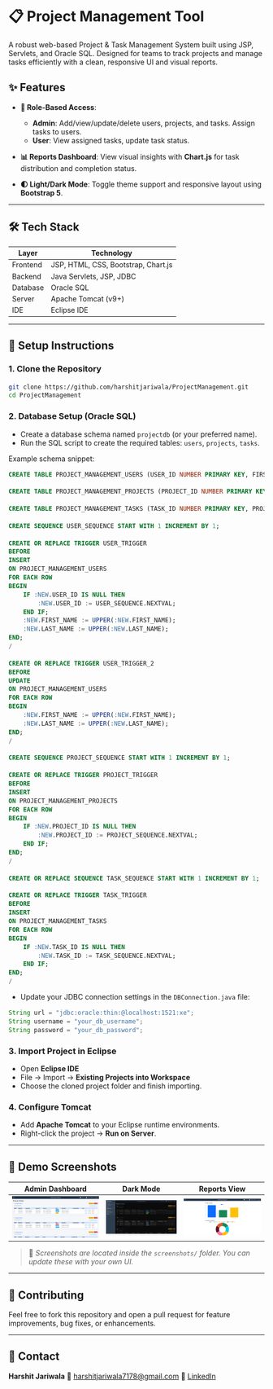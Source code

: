# 📋 Project Management Tool

A robust web-based Project & Task Management System built using JSP, Servlets, and Oracle SQL. Designed for teams to track projects and manage tasks efficiently with a clean, responsive UI and visual reports.

## ✨ Features

* **🔐 Role-Based Access**:

  * **Admin**: Add/view/update/delete users, projects, and tasks. Assign tasks to users.
  * **User**: View assigned tasks, update task status.

* **📊 Reports Dashboard**:
  View visual insights with **Chart.js** for task distribution and completion status.

* **🌓 Light/Dark Mode**:
  Toggle theme support and responsive layout using **Bootstrap 5**.

---

## 🛠️ Tech Stack

| Layer    | Technology                          |
| -------- | ----------------------------------- |
| Frontend | JSP, HTML, CSS, Bootstrap, Chart.js |
| Backend  | Java Servlets, JSP, JDBC            |
| Database | Oracle SQL                          |
| Server   | Apache Tomcat (v9+)                 |
| IDE      | Eclipse IDE                         |

---

## 🚀 Setup Instructions

### 1. Clone the Repository

```bash
git clone https://github.com/harshitjariwala/ProjectManagement.git
cd ProjectManagement
```

### 2. Database Setup (Oracle SQL)

* Create a database schema named `projectdb` (or your preferred name).
* Run the SQL script to create the required tables: `users`, `projects`, `tasks`.

Example schema snippet:

```sql
CREATE TABLE PROJECT_MANAGEMENT_USERS (USER_ID NUMBER PRIMARY KEY, FIRST_NAME VARCHAR(40) NOT NULL, LAST_NAME VARCHAR(40), EMAIL VARCHAR(40) NOT NULL, PASSWORD VARCHAR(40) NOT NULL, ROLE VARCHAR(10) NOT NULL);

CREATE TABLE PROJECT_MANAGEMENT_PROJECTS (PROJECT_ID NUMBER PRIMARY KEY, TITLE VARCHAR(40) NOT NULL, DESCRIPTION VARCHAR(100), ACTIVE VARCHAR(20) NOT NULL);

CREATE TABLE PROJECT_MANAGEMENT_TASKS (TASK_ID NUMBER PRIMARY KEY, PROJECT_ID NUMBER REFERENCES PROJECT_MANAGEMENT_PROJECTS, TASK_DETAIL VARCHAR(40) NOT NULL, ASSIGNED_BY NUMBER REFERENCES PROJECT_MANAGEMENT_USERS, ASSIGNED_TO NUMBER REFERENCES PROJECT_MANAGEMENT_USERS, REMARKS VARCHAR(100), STATUS VARCHAR(20) NOT NULL, ASSIGNED_DATE DATE NOT NULL, COMPLETION_DATE DATE);

CREATE SEQUENCE USER_SEQUENCE START WITH 1 INCREMENT BY 1;

CREATE OR REPLACE TRIGGER USER_TRIGGER
BEFORE
INSERT
ON PROJECT_MANAGEMENT_USERS
FOR EACH ROW
BEGIN 
	IF :NEW.USER_ID IS NULL THEN 
		:NEW.USER_ID := USER_SEQUENCE.NEXTVAL;
	END IF;
	:NEW.FIRST_NAME := UPPER(:NEW.FIRST_NAME);
	:NEW.LAST_NAME := UPPER(:NEW.LAST_NAME);
END;
/

CREATE OR REPLACE TRIGGER USER_TRIGGER_2
BEFORE
UPDATE
ON PROJECT_MANAGEMENT_USERS
FOR EACH ROW
BEGIN 
	:NEW.FIRST_NAME := UPPER(:NEW.FIRST_NAME);
	:NEW.LAST_NAME := UPPER(:NEW.LAST_NAME);
END;
/

CREATE SEQUENCE PROJECT_SEQUENCE START WITH 1 INCREMENT BY 1;

CREATE OR REPLACE TRIGGER PROJECT_TRIGGER
BEFORE 
INSERT
ON PROJECT_MANAGEMENT_PROJECTS
FOR EACH ROW
BEGIN
	IF :NEW.PROJECT_ID IS NULL THEN 
		:NEW.PROJECT_ID := PROJECT_SEQUENCE.NEXTVAL;
	END IF;
END;
/

CREATE OR REPLACE SEQUENCE TASK_SEQUENCE START WITH 1 INCREMENT BY 1;

CREATE OR REPLACE TRIGGER TASK_TRIGGER
BEFORE 
INSERT
ON PROJECT_MANAGEMENT_TASKS
FOR EACH ROW
BEGIN
	IF :NEW.TASK_ID IS NULL THEN
		:NEW.TASK_ID := TASK_SEQUENCE.NEXTVAL;
	END IF;
END;
/
```

* Update your JDBC connection settings in the `DBConnection.java` file:

```java
String url = "jdbc:oracle:thin:@localhost:1521:xe";
String username = "your_db_username";
String password = "your_db_password";
```

### 3. Import Project in Eclipse

* Open **Eclipse IDE**
* File → Import → **Existing Projects into Workspace**
* Choose the cloned project folder and finish importing.

### 4. Configure Tomcat

* Add **Apache Tomcat** to your Eclipse runtime environments.
* Right-click the project → **Run on Server**.

---

## 📸 Demo Screenshots

| Admin Dashboard                           | Dark Mode                          | Reports View                       |
| ----------------------------------------- | ---------------------------------- | ---------------------------------- |
| ![admin](screenshots/admin-dashboard.png) | ![dark](screenshots/dark-mode.png) | ![report](screenshots/reports.png) |

> 📌 *Screenshots are located inside the `screenshots/` folder. You can update these with your own UI.*

---

## 🤝 Contributing

Feel free to fork this repository and open a pull request for feature improvements, bug fixes, or enhancements.

---

## 📧 Contact

**Harshit Jariwala**
📧 [harshitjariwala7178@gmail.com](mailto:harshitjariwala7178@gmail.com)
🔗 [LinkedIn](https://www.linkedin.com/in/harshit-jariwala-782a0a370/)


